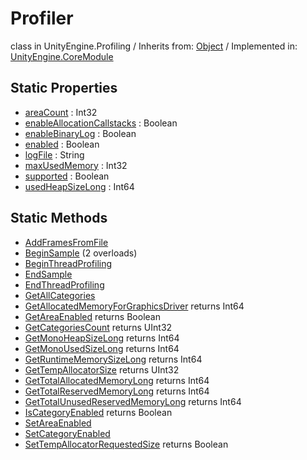 # Profiler
class in UnityEngine.Profiling
 / Inherits from: <a href="https://docs.unity3d.com/6000.1/Documentation/ScriptReference/Object.html">Object</a> / Implemented in: <a href="https://docs.unity3d.com/6000.1/Documentation/ScriptReference/UnityEngine.CoreModule.html">UnityEngine.CoreModule</a>

## Static Properties
- <a href="https://docs.unity3d.com/6000.1/Documentation/ScriptReference/Profiler-areaCount.html">areaCount</a> : Int32
- <a href="https://docs.unity3d.com/6000.1/Documentation/ScriptReference/Profiler-enableAllocationCallstacks.html">enableAllocationCallstacks</a> : Boolean
- <a href="https://docs.unity3d.com/6000.1/Documentation/ScriptReference/Profiler-enableBinaryLog.html">enableBinaryLog</a> : Boolean
- <a href="https://docs.unity3d.com/6000.1/Documentation/ScriptReference/Profiler-enabled.html">enabled</a> : Boolean
- <a href="https://docs.unity3d.com/6000.1/Documentation/ScriptReference/Profiler-logFile.html">logFile</a> : String
- <a href="https://docs.unity3d.com/6000.1/Documentation/ScriptReference/Profiler-maxUsedMemory.html">maxUsedMemory</a> : Int32
- <a href="https://docs.unity3d.com/6000.1/Documentation/ScriptReference/Profiler-supported.html">supported</a> : Boolean
- <a href="https://docs.unity3d.com/6000.1/Documentation/ScriptReference/Profiler-usedHeapSizeLong.html">usedHeapSizeLong</a> : Int64

## Static Methods
- <a href="https://docs.unity3d.com/6000.1/Documentation/ScriptReference/Profiler.AddFramesFromFile.html">AddFramesFromFile</a>
- <a href="https://docs.unity3d.com/6000.1/Documentation/ScriptReference/Profiler.BeginSample.html">BeginSample</a> (2 overloads)
- <a href="https://docs.unity3d.com/6000.1/Documentation/ScriptReference/Profiler.BeginThreadProfiling.html">BeginThreadProfiling</a>
- <a href="https://docs.unity3d.com/6000.1/Documentation/ScriptReference/Profiler.EndSample.html">EndSample</a>
- <a href="https://docs.unity3d.com/6000.1/Documentation/ScriptReference/Profiler.EndThreadProfiling.html">EndThreadProfiling</a>
- <a href="https://docs.unity3d.com/6000.1/Documentation/ScriptReference/Profiler.GetAllCategories.html">GetAllCategories</a>
- <a href="https://docs.unity3d.com/6000.1/Documentation/ScriptReference/Profiler.GetAllocatedMemoryForGraphicsDriver.html">GetAllocatedMemoryForGraphicsDriver</a> returns Int64
- <a href="https://docs.unity3d.com/6000.1/Documentation/ScriptReference/Profiler.GetAreaEnabled.html">GetAreaEnabled</a> returns Boolean
- <a href="https://docs.unity3d.com/6000.1/Documentation/ScriptReference/Profiler.GetCategoriesCount.html">GetCategoriesCount</a> returns UInt32
- <a href="https://docs.unity3d.com/6000.1/Documentation/ScriptReference/Profiler.GetMonoHeapSizeLong.html">GetMonoHeapSizeLong</a> returns Int64
- <a href="https://docs.unity3d.com/6000.1/Documentation/ScriptReference/Profiler.GetMonoUsedSizeLong.html">GetMonoUsedSizeLong</a> returns Int64
- <a href="https://docs.unity3d.com/6000.1/Documentation/ScriptReference/Profiler.GetRuntimeMemorySizeLong.html">GetRuntimeMemorySizeLong</a> returns Int64
- <a href="https://docs.unity3d.com/6000.1/Documentation/ScriptReference/Profiler.GetTempAllocatorSize.html">GetTempAllocatorSize</a> returns UInt32
- <a href="https://docs.unity3d.com/6000.1/Documentation/ScriptReference/Profiler.GetTotalAllocatedMemoryLong.html">GetTotalAllocatedMemoryLong</a> returns Int64
- <a href="https://docs.unity3d.com/6000.1/Documentation/ScriptReference/Profiler.GetTotalReservedMemoryLong.html">GetTotalReservedMemoryLong</a> returns Int64
- <a href="https://docs.unity3d.com/6000.1/Documentation/ScriptReference/Profiler.GetTotalUnusedReservedMemoryLong.html">GetTotalUnusedReservedMemoryLong</a> returns Int64
- <a href="https://docs.unity3d.com/6000.1/Documentation/ScriptReference/Profiler.IsCategoryEnabled.html">IsCategoryEnabled</a> returns Boolean
- <a href="https://docs.unity3d.com/6000.1/Documentation/ScriptReference/Profiler.SetAreaEnabled.html">SetAreaEnabled</a>
- <a href="https://docs.unity3d.com/6000.1/Documentation/ScriptReference/Profiler.SetCategoryEnabled.html">SetCategoryEnabled</a>
- <a href="https://docs.unity3d.com/6000.1/Documentation/ScriptReference/Profiler.SetTempAllocatorRequestedSize.html">SetTempAllocatorRequestedSize</a> returns Boolean
